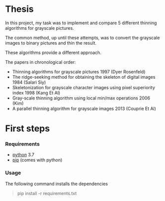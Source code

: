 # Thesis

In this project, my task was to implement and compare 5 different thinning algorithms for grayscale pictures.

The common method, up until these attempts, was to convert the grayscale images to binary pictures and thin the result.

These algorithms provide a different approach.

The papers in chronological order:
* Thinning algorithms for grayscale pictures 1997 (Dyer Rosenfeld)
* The ridge-seeking method for obtaining the skeleton of digital images 1984 (Salari Siy)
* Skeletonization for grayscale character images using pixel superiority index 1998 (Kang Et Al)
*  Gray-scale thinning algorithm using local min/max operations 2006 (Kim)
* A parallel thinning algorithm for grayscale images 2013 (Couprie Et Al)

# First steps

### Requirements
* [python](https://www.python.org/) 3.7
* [pip](https://pypi.org/project/pip/) (comes with python)

### Usage
The following command installs the dependencies
> pip install -r requirements.txt
>
<!--stackedit_data:
eyJoaXN0b3J5IjpbLTE1MTE3MjM0OV19
-->
